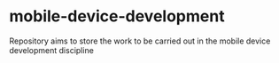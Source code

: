 # mobile-device-development
Repository aims to store the work to be carried out in the mobile device development discipline
